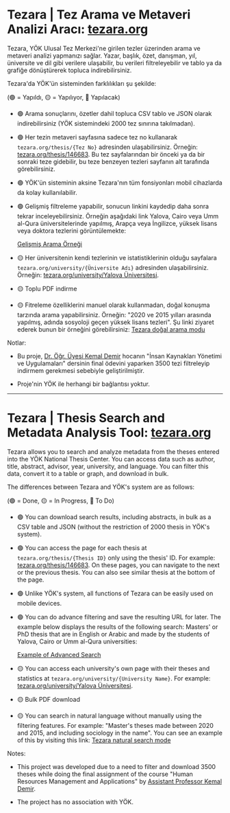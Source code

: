 # Tezara | Tez Arama ve Metaveri Analizi Aracı: [tezara.org](https://tezara.org)

Tezara, YÖK Ulusal Tez Merkezi'ne girilen tezler üzerinden arama ve metaveri analizi yapmanızı sağlar. Yazar, başlık, özet, danışman, yıl, üniversite ve dil gibi verilere ulaşabilir, bu verileri filtreleyebilir ve tablo ya da grafiğe dönüştürerek topluca indirebilirsiniz.

Tezara'da YÖK'ün sisteminden farklılıkları şu şekilde:

(🟢 = Yapıldı, 🟡 = Yapılıyor, 🔵 Yapılacak)

- 🟢 Arama sonuçlarını, özetler dahil topluca CSV tablo ve JSON olarak indirebilirsiniz (YÖK sistemindeki 2000 tez sınırına takılmadan).

- 🟢 Her tezin metaveri sayfasına sadece tez no kullanarak `tezara.org/thesis/{Tez No}` adresinden ulaşabilirsiniz. Örneğin: [tezara.org/thesis/146683](https://tezara.org/thesis/146683). Bu tez sayfalarından bir önceki ya da bir sonraki teze gidebilir, bu teze benzeyen tezleri sayfanın alt tarafında görebilirsiniz.

- 🟢 YÖK'ün sisteminin aksine Tezara'nın tüm fonsiyonları mobil cihazlarda da kolay kullanılabilir.

- 🟢 Gelişmiş filtreleme yapabilir, sonucun linkini kaydedip daha sonra tekrar inceleyebilirsiniz. Örneğin aşağıdaki link Yalova, Cairo veya Umm al-Qura üniversitelerinde yapılmış, Arapça veya İngilizce, yüksek lisans veya doktora tezlerini görüntülemekte:

  [Gelişmiş Arama Örneği](<https://tezara.org/search?languages=Arap%C3%A7a,%C4%B0ngilizce&thesis-types=Doktora,Y%C3%BCksek+Lisans&universities=Umm+al-Qura+University,Cairo+University+(%D8%AC%D8%A7%D9%85%D8%B9%D8%A9+%D8%A7%D9%84%D9%82%D8%A7%D9%87%D8%B1%D8%A9),Yalova+%C3%9Cniversitesi&advanced=true>)

- 🟡 Her üniversitenin kendi tezlerinin ve istatistiklerinin olduğu sayfalara `tezara.org/university/{Üniversite Adı}` adresinden ulaşabilirsiniz. Örneğin: [tezara.org/university/Yalova Üniversitesi](https://tezara.org/university/Yalova%20%C3%9Cniversitesi).

- 🟡 Toplu PDF indirme

- 🟡 Fitreleme özelliklerini manuel olarak kullanmadan, doğal konuşma tarzında arama yapabilirsiniz. Örneğin: "2020 ve 2015 yılları arasında yapılmış, adında sosyoloji geçen yüksek lisans tezleri". Şu linki ziyaret ederek bunun bir örneğini görebilirsiniz: [Tezara doğal arama modu](https://tezara.org/search?q=2020%20ve%202015%20y%C4%B1llar%C4%B1%20aras%C4%B1nda%20yap%C4%B1lm%C4%B1%C5%9F,%20ad%C4%B1nda%20sosyoloji%20ge%C3%A7en%20y%C3%BCksek%20lisans%20tezleri&fcall=true)

Notlar:

- Bu proje, [Dr. Öğr. Üyesi Kemal Demir](https://ubs.yalova.edu.tr/ABPDS/AcademicInformation/BilgiGoruntulemev2/Index?pid=U2bdP510gBlFktL3iVOXsQ!xGGx!!xGGx!) hocanın "İnsan Kaynakları Yönetimi ve Uygulamaları" dersinin final ödevini yaparken 3500 tezi filtreleyip indirmem gerekmesi sebebiyle geliştirilmiştir.

- Proje'nin YÖK ile herhangi bir bağlantısı yoktur.

---

# Tezara | Thesis Search and Metadata Analysis Tool: [tezara.org](https://tezara.org)

Tezara allows you to search and analyze metadata from the theses entered into the YÖK National Thesis Center. You can access data such as author, title, abstract, advisor, year, university, and language. You can filter this data, convert it to a table or graph, and download in bulk.

The differences between Tezara and YÖK's system are as follows:

(🟢 = Done, 🟡 = In Progress, 🔵 To Do)

- 🟢 You can download search results, including abstracts, in bulk as a CSV table and JSON (without the restriction of 2000 thesis in YÖK's system).

- 🟢 You can access the page for each thesis at `tezara.org/thesis/{Thesis ID}` only using the thesis' ID. For example: [tezara.org/thesis/146683](https://tezara.org/thesis/146683). On these pages, you can navigate to the next or the previous thesis. You can also see similar thesis at the bottom of the page.

- 🟢 Unlike YÖK's system, all functions of Tezara can be easily used on mobile devices.

- 🟢 You can do advance filtering and save the resulting URL for later. The example below displays the results of the following search: Masters' or PhD thesis that are in English or Arabic and made by the students of Yalova, Cairo or Umm al-Qura universities:

  [Example of Advanced Search](<https://tezara.org/search?languages=Arap%C3%A7a,%C4%B0ngilizce&thesis-types=Doktora,Y%C3%BCksek+Lisans&universities=Umm+al-Qura+University,Cairo+University+(%D8%AC%D8%A7%D9%85%D8%B9%D8%A9+%D8%A7%D9%84%D9%82%D8%A7%D9%87%D8%B1%D8%A9),Yalova+%C3%9Cniversitesi&advanced=true>)

- 🟡 You can access each university's own page with their theses and statistics at `tezara.org/university/{University Name}`. For example: [tezara.org/university/Yalova Üniversitesi](https://tezara.org/university/Yalova%20%C3%9Cniversitesi).

- 🟡 Bulk PDF download

- 🟡 You can search in natural language without manually using the filtering features. For example: "Master's theses made between 2020 and 2015, and including sociology in the name". You can see an example of this by visiting this link: [Tezara natural search mode](https://tezara.org/search?q=2020%20ve%202015%20y%C4%B1llar%C4%B1%20aras%C4%B1nda%20yap%C4%B1lm%C4%B1%C5%9F,%20ad%C4%B1nda%20sosyoloji%20ge%C3%A7en%20y%C3%BCksek%20lisans%20tezleri&fcall=true)

Notes:

- This project was developed due to a need to filter and download 3500 theses while doing the final assignment of the course "Human Resources Management and Applications" by [Assistant Professor Kemal Demir](https://ubs.yalova.edu.tr/ABPDS/AcademicInformation/BilgiGoruntulemev2/Index?pid=U2bdP510gBlFktL3iVOXsQ!xGGx!!xGGx!).

- The project has no association with YÖK.
